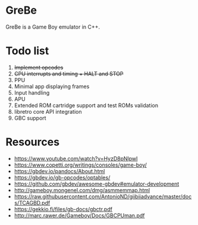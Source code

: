# GreBe
GreBe is a Game Boy emulator in C++.
# Todo list
1. ~~Implement opcodes~~
2. ~~CPU interrupts and timing + HALT and STOP~~
3. PPU
4. Minimal app displaying frames
5. Input handling
6. APU
7. Extended ROM cartridge support and test ROMs validation
8. libretro core API integration
9. GBC support
# Resources
- https://www.youtube.com/watch?v=HyzD8pNlpwI
- https://www.copetti.org/writings/consoles/game-boy/
- https://gbdev.io/pandocs/About.html
- https://gbdev.io/gb-opcodes/optables/
- https://github.com/gbdev/awesome-gbdev#emulator-development
- http://gameboy.mongenel.com/dmg/asmmemmap.html
- https://raw.githubusercontent.com/AntonioND/giibiiadvance/master/docs/TCAGBD.pdf
- https://gekkio.fi/files/gb-docs/gbctr.pdf
- http://marc.rawer.de/Gameboy/Docs/GBCPUman.pdf